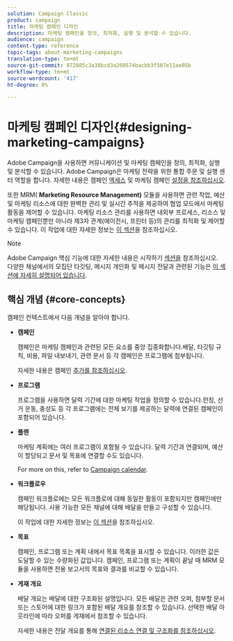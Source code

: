 ```yaml
---
solution: Campaign Classic
product: campaign
title: 마케팅 캠페인 디자인
description: 마케팅 캠페인을 정의, 최적화, 실행 및 분석할 수 있습니다.
audience: campaign
content-type: reference
topic-tags: about-marketing-campaigns
translation-type: tm+mt
source-git-commit: 972885c3a38bcd3a260574bacbb3f507e11ae05b
workflow-type: tm+mt
source-wordcount: '417'
ht-degree: 8%

---
```



# 마케팅 캠페인 디자인{#designing-marketing-campaigns}

Adobe Campaign을 사용하면 커뮤니케이션 및 마케팅 캠페인을 정의, 최적화, 실행 및 분석할 수 있습니다. Adobe Campaign은 마케팅 전략을 위한 통합 주문 및 실행 센터 역할을 합니다. 자세한 내용은 캠페인 [액세스](../../campaign/using/accessing-campaigns.md) 및 마케팅 캠페인 [설정을 참조하십시오](../../campaign/using/setting-up-marketing-campaigns.md).

또한 MRM( **Marketing Resource Management)** 모듈을 사용하면 관련 작업, 예산 및 마케팅 리소스에 대한 완벽한 관리 및 실시간 추적을 제공하여 협업 모드에서 마케팅 활동을 제어할 수 있습니다. 마케팅 리소스 관리를 사용하면 내외부 프로세스, 리소스 및 마케팅 캠페인뿐만 아니라 제3자 관계(에이전시, 프린터 등)의 관리를 최적화 및 제어할 수 있습니다. 이 작업에 대한 자세한 정보는 [이 섹션](../../campaign/using/about-marketing-resource-management.md)을 참조하십시오.

>[!NOTE]
>
>Adobe Campaign 핵심 기능에 대한 자세한 내용은 시작하기 [섹션을](../../platform/using/about-adobe-campaign-classic.md) 참조하십시오.\
>다양한 채널에서의 모집단 타깃팅, 메시지 개인화 및 메시지 전달과 관련된 기능은 [이 섹션에 자세히 설명되어 있습니다](../../delivery/using/steps-about-delivery-creation-steps.md).

## 핵심 개념 {#core-concepts}

캠페인 컨텍스트에서 다음 개념을 알아야 합니다.

* **캠페인**

   캠페인은 마케팅 캠페인과 관련된 모든 요소를 중앙 집중화합니다.배달, 타깃팅 규칙, 비용, 파일 내보내기, 관련 문서 등 각 캠페인은 프로그램에 첨부됩니다.

   자세한 내용은 캠페인 [추가를 참조하십시오](../../campaign/using/setting-up-marketing-campaigns.md#adding-a-campaign).

* **프로그램**

   프로그램을 사용하면 달력 기간에 대한 마케팅 작업을 정의할 수 있습니다.런칭, 선거 운동, 충성도 등 각 프로그램에는 전체 보기를 제공하는 달력에 연결된 캠페인이 포함되어 있습니다.

* **플랜**

   마케팅 계획에는 여러 프로그램이 포함될 수 있습니다. 달력 기간과 연결되며, 예산이 할당되고 문서 및 목표에 연결할 수도 있습니다.

   For more on this, refer to [Campaign calendar](../../campaign/using/accessing-marketing-campaigns.md#campaign-calendar).

* **워크플로우**

   캠페인 워크플로에는 모든 워크플로에 대해 동일한 활동이 포함되지만 캠페인에만 해당됩니다. 사용 가능한 모든 채널에 대해 배달을 만들고 구성할 수 있습니다.

   이 작업에 대한 자세한 정보는 [이 섹션](../../campaign/using/marketing-campaign-deliveries.md#building-the-main-target-in-a-workflow)을 참조하십시오.

* **목표**

   캠페인, 프로그램 또는 계획 내에서 목표 목록을 표시할 수 있습니다. 이러한 값은 도달할 수 있는 수량화된 값입니다. 캠페인, 프로그램 또는 계획이 끝날 때 MRM 모듈을 사용하면 전용 보고서의 목표와 결과를 비교할 수 있습니다.

* **게재 개요**

   배달 개요는 배달에 대한 구조화된 설명입니다. 모든 배달은 관련 오퍼, 첨부할 문서 또는 스토어에 대한 링크가 포함된 배달 개요를 참조할 수 있습니다. 선택한 배달 아웃라인에 따라 오퍼를 게재에서 참조할 수 있습니다.

   자세한 내용은 전달 개요를 통해 [연결된 리소스 연결 및 구조화를 참조하십시오](../../campaign/using/marketing-campaign-deliveries.md#associating-and-structuring-resources-linked-via-a-delivery-outline).

